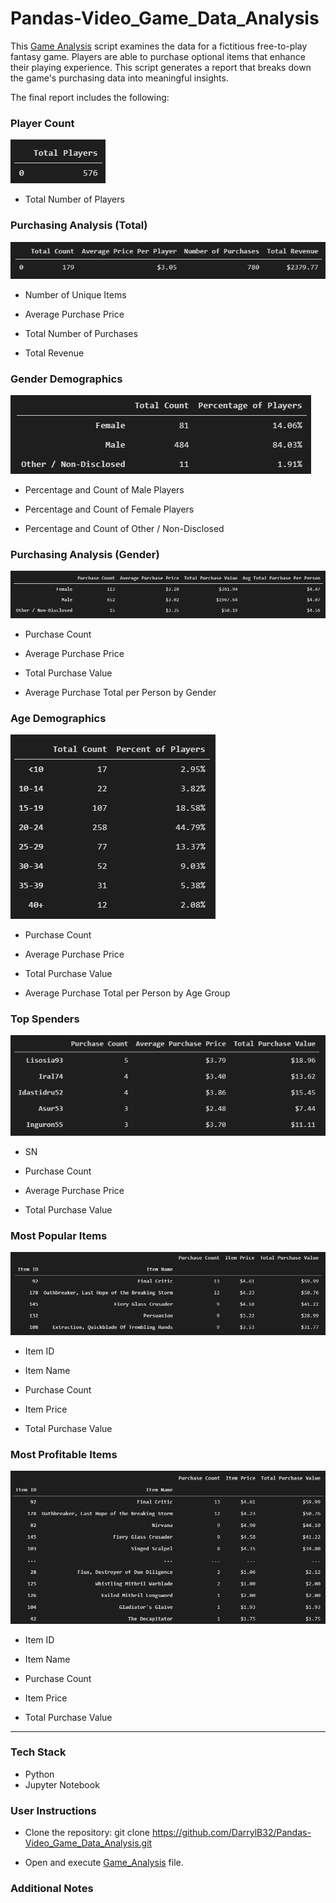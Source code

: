 # Pandas-Video_Game_Data_Analysis
This [Game Analysis](Game_Analysis.ipynb) script examines the data for a fictitious free-to-play fantasy game. Players are able to purchase optional items that enhance their playing experience. This script generates a report that breaks down the game's purchasing data into meaningful insights.

The final report includes the following:  
### Player Count
![player_count](ReadMe_Resources/player_count.png)

* Total Number of Players

### Purchasing Analysis (Total)
![purchasing_analysis](ReadMe_Resources/purchasing_analysis.png)

* Number of Unique Items

* Average Purchase Price

* Total Number of Purchases

* Total Revenue

### Gender Demographics
![gender_demographics](ReadMe_Resources/gender_demographics.png)

* Percentage and Count of Male Players

* Percentage and Count of Female Players

* Percentage and Count of Other / Non-Disclosed

### Purchasing Analysis (Gender)
![purchasing_analysis_gender](ReadMe_Resources/purchasing_analysis_gender.png)

* Purchase Count

* Average Purchase Price

* Total Purchase Value

* Average Purchase Total per Person by Gender

### Age Demographics
![age_demographics](ReadMe_Resources/age_demographics.png)

* Purchase Count

* Average Purchase Price

* Total Purchase Value

* Average Purchase Total per Person by Age Group

### Top Spenders
![top_spenders](ReadMe_Resources/top_spenders.png)

* SN

* Purchase Count

* Average Purchase Price

* Total Purchase Value

### Most Popular Items
![most_popular_items](ReadMe_Resources/most_popular_items.png)

* Item ID

* Item Name

* Purchase Count

* Item Price

* Total Purchase Value

### Most Profitable Items
![most_profitable_items](ReadMe_Resources/most_profitable_items.png)

* Item ID

* Item Name

* Purchase Count

* Item Price

* Total Purchase Value
- - -

### Tech Stack

* Python
* Jupyter Notebook

### User Instructions

* Clone the repository: git clone https://github.com/DarrylB32/Pandas-Video_Game_Data_Analysis.git 

* Open and execute [Game_Analysis](Game_Analysis.ipynb) file.

### Additional Notes

